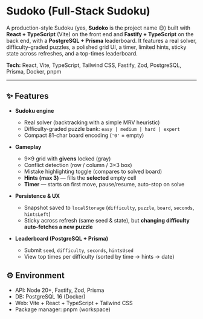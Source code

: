 # Sudoko (Full-Stack Sudoku)

A production-style Sudoku (yes, **Sudoko** is the project name 😉) built with **React + TypeScript** (Vite) on the front end and **Fastify + TypeScript** on the back end, with a **PostgreSQL + Prisma** leaderboard. It features a real solver, difficulty-graded puzzles, a polished grid UI, a timer, limited hints, sticky state across refreshes, and a top-times leaderboard.

**Tech:** React, Vite, TypeScript, Tailwind CSS, Fastify, Zod, PostgreSQL, Prisma, Docker, pnpm

---

## ✨ Features

- **Sudoku engine**
  - Real solver (backtracking with a simple MRV heuristic)
  - Difficulty-graded puzzle bank: `easy | medium | hard | expert`
  - Compact 81-char board encoding (`'0'` = empty)

- **Gameplay**
  - 9×9 grid with **givens** locked (gray)
  - Conflict detection (row / column / 3×3 box)
  - Mistake highlighting toggle (compares to solved board)
  - **Hints (max 3)** — fills the **selected** empty cell
  - **Timer** — starts on first move, pause/resume, auto-stop on solve

- **Persistence & UX**
  - Snapshot saved to `localStorage` (`difficulty`, `puzzle`, `board`, `seconds`, `hintsLeft`)
  - Sticky across refresh (same seed & state), but **changing difficulty auto-fetches a new puzzle**

- **Leaderboard (PostgreSQL + Prisma)**
  - Submit `seed`, `difficulty`, `seconds`, `hintsUsed`
  - View top times per difficulty (sorted by time → hints → date)
 
## ⚙️ Environment

- API: Node 20+, Fastify, Zod, Prisma
- DB: PostgreSQL 16 (Docker)
- Web: Vite + React + TypeScript + Tailwind CSS
- Package manager: pnpm (workspace)

